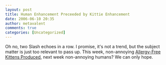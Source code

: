 ```yaml
---
layout: post
title: Human Enhancement Preceeded by Kittie Enhancement
date: 2006-06-10 20:35
author: metavalent
comments: true
categories: [Uncategorized]
---
```

Oh no, two Slash echoes in a row.  I promise, it's not a trend, but the subject matter is just too relevant to pass up.  This week, non-annoying <a href="http://yro.slashdot.org/article.pl?sid=06/06/10/0351259">Allergy-Free Kittens Produced</a>, next week non-annoying humans? We can only hope.
